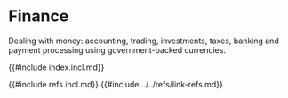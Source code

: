 # Finance

Dealing with money: accounting, trading, investments, taxes, banking and payment processing using government-backed currencies.

{{#include index.incl.md}}

{{#include refs.incl.md}}
{{#include ../../refs/link-refs.md}}

<div class="hidden">
</div>
